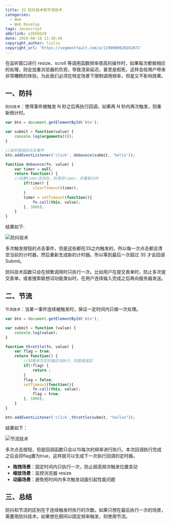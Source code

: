 ```yaml
---
title: JS 防抖技术和节流技术
categories: 
  - Web
  - Web Develop
tags: Javascript
abbrlink: a265bb29
date: 2019-08-18 11:30:49
copyright_author: liuliu
copyright_url: 'https://segmentfault.com/a/1190000020102872'
---
```


在监听窗口进行 resize、scroll 等调用函数频率很高的操作时，如果每次都做相应的处理，则会加重浏览器的负担，导致渲染延迟，甚至是假死，这样会给用户带来非常糟糕的体验。为此我们必须在特定场景下限制调用频率，但是又不影响效果。

## 一、防抖

`防抖技术`：使得事件被触发 N 秒之后再执行回调，如果再 N 秒内再次触发，则重新倒计时。

```js
var btn = document.getElementById('btn');

var submit = function(value) {
    console.log(arguments[0]);
}

//监听按钮的点击事件
btn.addEventListener('click', debounce(submit, 'hello'));

function debounce(fn, value) {
    var timer = null;
    return function() {
    //如果timer还存在，则清空timer，并重新计时
        if(timer) {
            clearTimeout(timer);
        }
        timer = setTimeout(function(){
            fn.call(this, value);
        }, 3000);
    }
}
```

结果如下:

![防抖技术](https://cdn.jsdelivr.net/gh/jitwxs/cdn/blog/posts/201908/20190818113249.gif)

多次触发按钮的点击事件，但是这些都在3S之内触发的，所以每一次点击都会清空当前的计时器，然后重新生成新的计时器。所以等到最后一次超过 3S 才会回调 Submit。

防抖技术函数只会在频繁调用时只执行一次。比如用户在提交表单时，防止多次提交表单。或者搜索联想词功能类似时，在用户连续输入完成之后再向服务器发送。

## 二、节流

`节流技术`：当某一事件连续被触发时，保证一定时间内只做一次处理。

```js
var btn = document.getElementById('btn');

var submit = function (value) {
    console.log(value);
}

function throttle(fn, value) {
    var flag = true;
    return function() {
        //如果本次定时器还没执行，则直接返回
        if(!flag) {
            return ;
        }
        flag = false; 
        setTimeout(function(){
            fn.call(this, value);
            flag = true;
        }, 1000);
    }
}

btn.addEventListener('click',throttle(submit, "hellos"));
```

结果如下：

![节流技术](https://cdn.jsdelivr.net/gh/jitwxs/cdn/blog/posts/201908/20190818113250.gif)

多次点击按钮，但是回调函数只会以1S每次的频率进行执行。本次回调执行完成之后会将flag置为true，这样就可以生成下一次执行回调的定时器。

- **拖拽场景**：固定时间内只执行一次，防止超高频次触发位置变动
- **缩放场景**：监控浏览器 resize
- **动画场景**：避免短时间内多次触发动画引起性能问题

## 三、总结

防抖和节流的区别在于连续触发时执行的次数。如果只想在最后执行一次的场景，需要用防抖技术。如果想在期间以固定频率触发，则使用节流。
